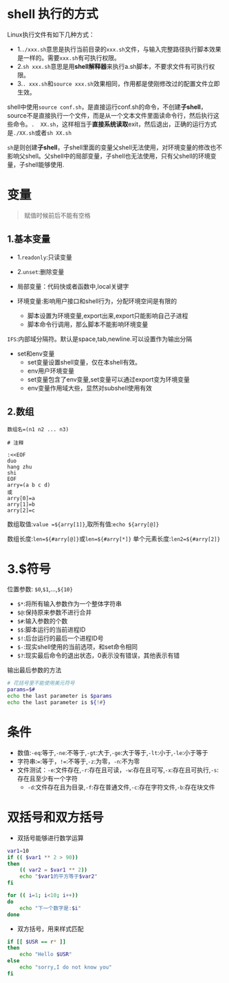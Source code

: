 # shell 执行的方式

Linux执行文件有如下几种方式：   

* 1.`./xxx.sh`意思是执行当前目录的`xxx.sh`文件，与输入完整路径执行脚本效果是一样的。需要`xxx.sh`有可执行权限。
* 2.`sh xxx.sh`意思是用**shell解释器**来执行a.sh脚本，不要求文件有可执行权限。
* 3.`. xxx.sh`和`source xxx.sh`效果相同，作用都是使刚修改过的配置文件立即生效。

shell中使用`source conf.sh`，是直接运行conf.sh的命令，不创建**子shell**，source不是直接执行一个文件，而是从一个文本文件里面读命令行，然后执行这些命令。`.  XX.sh`，这样相当于**直接系统读取**exit，然后退出，正确的运行方式是`./XX.sh`或者`sh XX.sh`

`sh`是则创建**子shell**，子shell里面的变量父shell无法使用，对环境变量的修改也不影响父shell。父shell中的局部变量，子shell也无法使用，只有父shell的环境变量，子shell能够使用.

# 变量

> 赋值时候前后不能有空格

## 1.基本变量
* 1.`readonly`:只读变量
* 2.`unset`:删除变量

* 局部变量：代码快或者函数中,local关键字
* 环境变量:影响用户接口和shell行为，分配环境空间是有限的
    * 脚本设置为环境变量,export出来,export只能影响自己子进程
    * 脚本命令行调用，那么脚本不能影响环境变量

`IFS`:内部域分隔符。默认是space,tab,newline.可以设置作为输出分隔

* set和env变量
    * set变量设置shell变量，仅在本shell有效。
    * env用户环境变量
    * set变量包含了env变量,set变量可以通过export变为环境变量
    * env变量作用域大些，显然对subshell使用有效

## 2.数组

`数组名=(n1 n2 ... n3)`

```
# 注释

:<<EOF
duo
hang zhu
shi
EOF
arry=(a b c d)
或
arry[0]=a
arry[1]=b
arry[2]=c
```
数组取值:`value =${arry[1]}`,取所有值:`echo ${arry[@]}`

数组长度:`len=${#arry[@]}`或`len=${#arry[*]}`
单个元素长度:`len2=${#arry[2]}`

# 3.$符号
位置参数: `$0`,`$1`,...,`${10}`

* `$*`:将所有输入参数作为一个整体字符串
* `$@`:保持原来参数不进行合并
* `$#`:输入参数的个数
* `$$`:脚本运行的当前进程ID
* `$!`:后台运行的最后一个进程ID号
* `$-`:现实shell使用的当前选项，和set命令相同
* `$?`:现实最后命令的退出状态，0表示没有错误，其他表示有错

输出最后参数的方法

```bash
# 花括号里不能使用美元符号
params=$#
echo the last parameter is $params
echo the last parameter is ${!#}
```

# 条件

* 数值:`-eq`:等于,`-ne`:不等于,`-gt`:大于,`-ge`:大于等于,`-lt`:小于,`-le`:小于等于
* 字符串:`=`:等于，`!=`:不等于,`-z`:为零，`-n`:不为零
* 文件测试：`-e`:文件存在,`-r`:存在且可读，`-w`:存在且可写,`-x`:存在且可执行,`-s`:存在且至少有一个字符
    * `-d`:文件存在且为目录,`-f`:存在普通文件,`-c`:存在字符文件,`-b`:存在块文件

# 双括号和双方括号

* 双括号能够进行数学运算

```bash
var1=10
if (( $var1 ** 2 > 90))
then
    (( var2 = $var1 ** 2))
    echo "$var1的平方等于$var2"
fi

for (( i=1; i<10; i++))
do
    echo "下一个数字是:$i"
done
```

* 双方括号，用来样式匹配

```bash
if [[ $USR == r* ]]
then 
    echo "Hello $USR"
else
    echo "sorry,I do not know you" 
fi
```


















